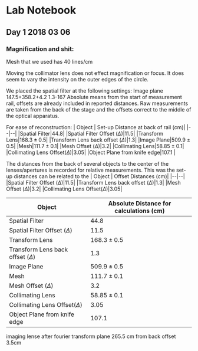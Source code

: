 # Lab Notebook 
## Day 1 2018 03 06
### Magnification and shit:



Mesh that we used has 40 lines/cm

Moving the collimator lens does not effect magnification or focus. It does seem to vary the intensity on the outer edges of the circle. 

We placed the spatial filter at the following settings:
Image plane
147.5+358.2+4.2
1.3-167
Absolute means from the start of measurement rail, offsets are already included in reported distances. Raw measurements are taken from the back of the stage and the offsets correct to the middle of the optical apparatus. 

For ease of reconstruction:
| Object | Set-up Distance at back of rail (cm)|
|--|--|
|Spatial Filter|44.8|
|Spatial Filter Offset ($\Delta$)|11.5|
|Transform Lens|$168.3 \pm 0.5$|
|Transform Lens back offset ($\Delta$)|1.3|
|Image Plane|$509.9 \pm 0.5$|
|Mesh|$111.7 \pm 0.1$|
|Mesh Offset ($\Delta$)|3.2|
|Collimating Lens|$58.85 \pm 0.1$|
|Collimating Lens Offset($\Delta$)|3.05|
|Object Plane from knife edge|107.1 |

The distances from the back of several objects to the center of the lenses/apertures is recorded for relative measurements. This was  the set-up distances can be related to the 
| Object | Offset Distances (cm)|
|--|--|
|Spatial Filter Offset ($\Delta$)|11.5|
|Transform Lens back offset ($\Delta$)|1.3|
|Mesh Offset ($\Delta$)|3.2|
|Collimating Lens Offset($\Delta$)|3.05|


| Object | Absolute Distance for calculations (cm)|
|--|--|
|Spatial Filter|44.8|
|Spatial Filter Offset ($\Delta$)|11.5|
|Transform Lens|$168.3 \pm 0.5$|
|Transform Lens back offset ($\Delta$)|1.3|
|Image Plane|$509.9 \pm 0.5$|
|Mesh|$111.7 \pm 0.1$|
|Mesh Offset ($\Delta$)|3.2|
|Collimating Lens|$58.85 \pm 0.1$|
|Collimating Lens Offset($\Delta$)|3.05|
|Object Plane from knife edge|107.1 |



imaging lense after fourier transform plane
265.5 cm from back
offset 3.5cm
<!--stackedit_data:
eyJoaXN0b3J5IjpbLTExMjE3NTQ4MjQsMTc4MTIyNTY2NF19
-->